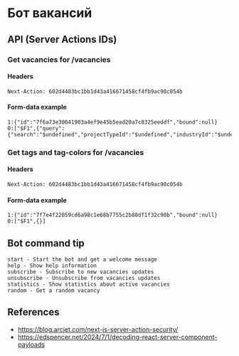# Бот вакансий

## API (Server Actions IDs)
### Get vacancies for /vacancies
#### Headers
`Next-Action: 602d4483bc1bb1d43a416671458cf4fb9ac90c054b`
#### Form-data example
```
1:{"id":"7f6a73e30041903a4ef9e45b5ead20a7c8325eeddf","bound":null}
0:["$F1",{"query":{"search":"$undefined","projectTypeId":"$undefined","industryId":"$undefined","projectStatuses":"$undefined","projectOfficeTagIds":"$undefined","controlPoints":"$undefined","offset":0,"limit":20}}]
```

### Get tags and tag-colors for /vacancies
#### Headers
`Next-Action: 602d4483bc1bb1d43a416671458cf4fb9ac90c054b`
#### Form-data example
```
1:{"id":"7f7e4f22059cd6a98c1e68b7755c2b80df1f32c90b","bound":null}
0:["$F1",{}]
```
## Bot command tip
```
start - Start the bot and get a welcome message
help - Show help information
subscribe - Subscribe to new vacancies updates
unsubscribe - Unsubscribe from vacancies updates
statistics - Show statistics about active vacancies
random - Get a random vacancy
```



## References
- https://blog.arcjet.com/next-js-server-action-security/
- https://edspencer.net/2024/7/1/decoding-react-server-component-payloads

